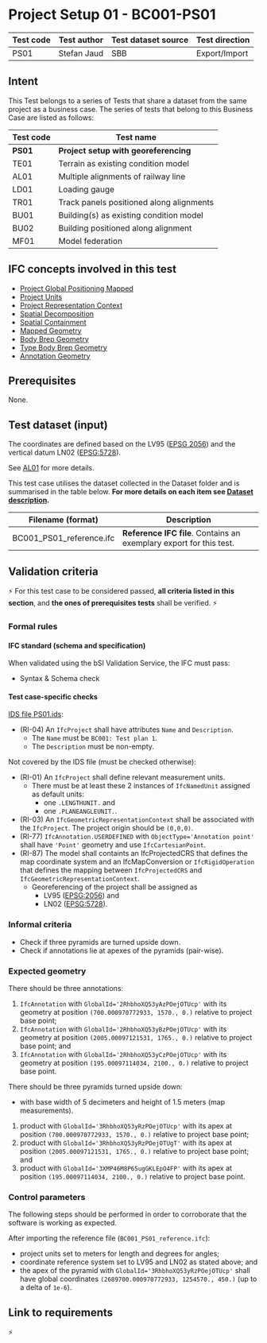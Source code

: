 # Project Setup 01 - BC001-PS01

| Test code | Test author     | Test dataset source | Test direction |
|-----------|-----------------|---------------------|----------------|
| PS01      | Stefan Jaud     | SBB                 | Export/Import  |


## Intent

This Test belongs to a series of Tests that share a dataset from the same project as a business case. 
The series of tests that belong to this Business Case are listed as follows:

| Test code | Test name     | 
|-----------|-----------------|
| **PS01**  | **Project setup with georeferencing** |
| TE01      | Terrain as existing condition model |
| AL01      | Multiple alignments of railway line |
| LD01      | Loading gauge|
| TR01      | Track panels positioned along alignments |
| BU01      | Building(s) as existing condition model |
| BU02      | Building positioned along alignment |
| MF01      | Model federation|


## IFC concepts involved in this test

- [Project Global Positioning Mapped](https://ifc43-docs.standards.buildingsmart.org/IFC/RELEASE/IFC4x3/HTML/concepts/Project_Context/Project_Global_Positioning/content.html)
- [Project Units](https://ifc43-docs.standards.buildingsmart.org/IFC/RELEASE/IFC4x3/HTML/concepts/Project_Context/Project_Units/content.html)
- [Project Representation Context](https://ifc43-docs.standards.buildingsmart.org/IFC/RELEASE/IFC4x3/HTML/concepts/Project_Context/Project_Representation_Context/content.html)
- [Spatial Decomposition](https://ifc43-docs.standards.buildingsmart.org/IFC/RELEASE/IFC4x3/HTML/concepts/Object_Composition/Aggregation/Spatial_Decomposition/content.html)
- [Spatial Containment](https://ifc43-docs.standards.buildingsmart.org/IFC/RELEASE/IFC4x3/HTML/concepts/Object_Connectivity/Spatial_Structure/Spatial_Containment/content.html)
- [Mapped Geometry](https://ifc43-docs.standards.buildingsmart.org/IFC/RELEASE/IFC4x3/HTML/concepts/Product_Shape/Product_Geometric_Representation/Mapped_Geometry/content.html)
- [Body Brep Geometry](https://ifc43-docs.standards.buildingsmart.org/IFC/RELEASE/IFC4x3/HTML/concepts/Product_Shape/Product_Geometric_Representation/Body_Geometry/Body_Brep_Geometry/content.html)
- [Type Body Brep Geometry](https://ifc43-docs.standards.buildingsmart.org/IFC/RELEASE/IFC4x3/HTML/concepts/Product_Type_Shape/Product_Type_Geometric_Representation/Type_Body_Geometry/Type_Body_Brep_Geometry/content.html)
- [Annotation Geometry](https://ifc43-docs.standards.buildingsmart.org/IFC/RELEASE/IFC4x3/HTML/concepts/Product_Shape/Product_Geometric_Representation/Annotation_Geometry/content.html)


## Prerequisites

None.

## Test dataset (input)

The coordinates are defined based on the LV95 ([EPSG 2056](https://epsg.io/2056)) and the vertical datum LN02 ([EPSG:5728](https://epsg.io/5728)).

See [AL01](../AL01/Readme.md) for more details.

This test case utilises the dataset collected in the Dataset folder and is summarised in the table below. **For more details on each item see [Dataset description](Dataset/README.md).**

| Filename (format)         | Description                                                        |
|---------------------------|--------------------------------------------------------------------|
| BC001_PS01_reference.ifc  | **Reference IFC file**. Contains an exemplary export for this test.|


## Validation criteria

:zap: For this test case to be considered passed, **all criteria listed in this section**, and **the ones of prerequisites tests** shall be verified. :zap:

### Formal rules

#### IFC standard (schema and specification)

When validated using the bSI Validation Service, the IFC must pass:

- Syntax & Schema check


#### Test case-specific checks

[IDS file PS01.ids](./Dataset/PS01.ids):

- (RI-04) An `IfcProject` shall have attributes `Name` and `Description`.
    - The `Name` must be `BC001: Test plan 1`.
    - The `Description` must be non-empty.

Not covered by the IDS file (must be checked otherwise):

- (RI-01) An `IfcProject` shall define relevant measurement units.
    - There must be at least these 2 instances of `IfcNamedUnit` assigned as default units:
        - one `.LENGTHUNIT.` and
        - one `.PLANEANGLEUNIT.`.
- (RI-03) An `IfcGeometricRepresentationContext` shall be associated with the `IfcProject`. The project origin should be `(0,0,0)`.
- (RI-77) `IfcAnnotation.USERDEFINED` with `ObjectType='Annotation point'` shall have `'Point'` geometry and use `IfcCartesianPoint`.
- (RI-87) The model shall containts an IfcProjectedCRS that defines the map coordinate system and an IfcMapConversion or `IfcRigidOperation` that defines the mapping between `IfcProjectedCRS` and `IfcGeometricRepresentationContext`. 
    - Georeferencing of the project shall be assigned as
        - LV95 ([EPSG:2056](https://epsg.io/2056)) and 
        - LN02 ([EPSG:5728](https://epsg.io/5728)).


### Informal criteria

- Check if three pyramids are turned upside down.
- Check if annotations lie at apexes of the pyramids (pair-wise).


### Expected geometry

There should be three annotations:

1. `IfcAnnotation` with `GlobalId='2RhbhoXQ53yAzPOejOTUcp'` with its geometry at position `(700.000970772933, 1570., 0.)` relative to project base point;
2. `IfcAnnotation` with `GlobalId='2RhbhoXQ53yBzPOejOTUcp'` with its geometry at position `(2005.00097121531, 1765., 0.)` relative to project base point; and
3. `IfcAnnotation` with `GlobalId='2RhbhoXQ53yCzPOejOTUcp'` with its geometry at position `(195.00097114034, 2100., 0.)` relative to project base point.

There should be three pyramids turned upside down:

- with base width of 5 decimeters and height of 1.5 meters (map measurements).

1. product with `GlobalId='3RhbhoXQ53yRzPOejOTUcp'` with its apex at position `(700.000970772933, 1570., 0.)` relative to project base point;
2. product with `GlobalId='3RhbhoXQ53yRzPOejOTUgT'` with its apex at position `(2005.00097121531, 1765., 0.)` relative to project base point; and
3. product with `GlobalId='3XMP46M8P65ugGKLEpO4FP'` with its apex at position `(195.00097114034, 2100., 0.)` relative to project base point.


### Control parameters

The following steps should be performed in order to corroborate that the software is working as expected.

After importing the reference file (`BC001_PS01_reference.ifc`):

- project units set to meters for length and degrees for angles;
- coordinate reference system set to LV95 and LN02 as stated above; and
- the apex of the pyramid with `GlobalId='3RhbhoXQ53yRzPOejOTUcp'` shall have global coordinates `(2689700.000970772933, 1254570., 450.)` (up to a delta of `1e-6`).


## Link to requirements

:zap:

